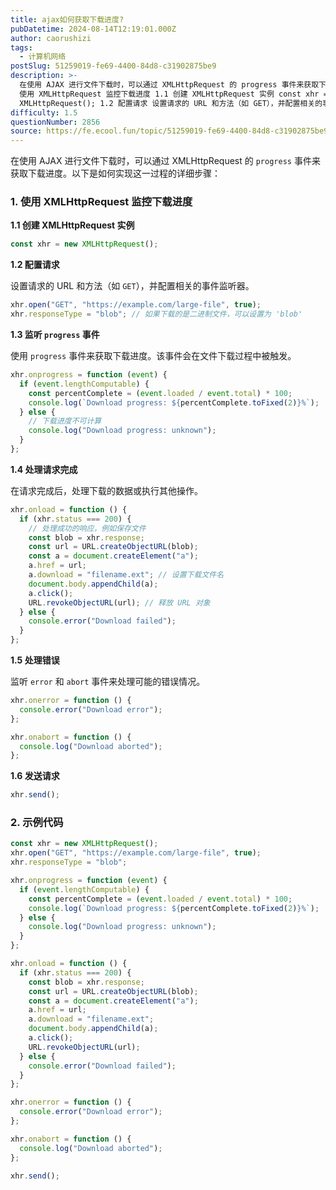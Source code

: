 ```yaml
---
title: ajax如何获取下载进度?
pubDatetime: 2024-08-14T12:19:01.000Z
author: caorushizi
tags:
  - 计算机网络
postSlug: 51259019-fe69-4400-84d8-c31902875be9
description: >-
  在使用 AJAX 进行文件下载时，可以通过 XMLHttpRequest 的 progress 事件来获取下载进度。以下是如何实现这一过程的详细步骤： 1.
  使用 XMLHttpRequest 监控下载进度 1.1 创建 XMLHttpRequest 实例 const xhr = new
  XMLHttpRequest(); 1.2 配置请求 设置请求的 URL 和方法（如 GET），并配置相关的事
difficulty: 1.5
questionNumber: 2856
source: https://fe.ecool.fun/topic/51259019-fe69-4400-84d8-c31902875be9
---
```


在使用 AJAX 进行文件下载时，可以通过 XMLHttpRequest 的 `progress` 事件来获取下载进度。以下是如何实现这一过程的详细步骤：

### **1. 使用 XMLHttpRequest 监控下载进度**

**1.1 创建 XMLHttpRequest 实例**

```javascript
const xhr = new XMLHttpRequest();
```

**1.2 配置请求**

设置请求的 URL 和方法（如 `GET`），并配置相关的事件监听器。

```javascript
xhr.open("GET", "https://example.com/large-file", true);
xhr.responseType = "blob"; // 如果下载的是二进制文件，可以设置为 'blob'
```

**1.3 监听 `progress` 事件**

使用 `progress` 事件来获取下载进度。该事件会在文件下载过程中被触发。

```javascript
xhr.onprogress = function (event) {
  if (event.lengthComputable) {
    const percentComplete = (event.loaded / event.total) * 100;
    console.log(`Download progress: ${percentComplete.toFixed(2)}%`);
  } else {
    // 下载进度不可计算
    console.log("Download progress: unknown");
  }
};
```

**1.4 处理请求完成**

在请求完成后，处理下载的数据或执行其他操作。

```javascript
xhr.onload = function () {
  if (xhr.status === 200) {
    // 处理成功的响应，例如保存文件
    const blob = xhr.response;
    const url = URL.createObjectURL(blob);
    const a = document.createElement("a");
    a.href = url;
    a.download = "filename.ext"; // 设置下载文件名
    document.body.appendChild(a);
    a.click();
    URL.revokeObjectURL(url); // 释放 URL 对象
  } else {
    console.error("Download failed");
  }
};
```

**1.5 处理错误**

监听 `error` 和 `abort` 事件来处理可能的错误情况。

```javascript
xhr.onerror = function () {
  console.error("Download error");
};

xhr.onabort = function () {
  console.log("Download aborted");
};
```

**1.6 发送请求**

```javascript
xhr.send();
```

### **2. 示例代码**

```javascript
const xhr = new XMLHttpRequest();
xhr.open("GET", "https://example.com/large-file", true);
xhr.responseType = "blob";

xhr.onprogress = function (event) {
  if (event.lengthComputable) {
    const percentComplete = (event.loaded / event.total) * 100;
    console.log(`Download progress: ${percentComplete.toFixed(2)}%`);
  } else {
    console.log("Download progress: unknown");
  }
};

xhr.onload = function () {
  if (xhr.status === 200) {
    const blob = xhr.response;
    const url = URL.createObjectURL(blob);
    const a = document.createElement("a");
    a.href = url;
    a.download = "filename.ext";
    document.body.appendChild(a);
    a.click();
    URL.revokeObjectURL(url);
  } else {
    console.error("Download failed");
  }
};

xhr.onerror = function () {
  console.error("Download error");
};

xhr.onabort = function () {
  console.log("Download aborted");
};

xhr.send();
```
